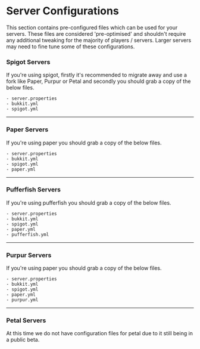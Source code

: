 # Server Configurations

This section contains pre-configured files which can be used for your servers. These files are considered 'pre-optimised' and shouldn't require any additional tweaking for the majority of players / servers. Larger servers may need to fine tune some of these configurations.


### Spigot Servers
If you're using spigot, firstly it's recommended to migrate away and use a fork like Paper, Purpur or Petal and secondly you should grab a copy of the below files.

	- server.properties
	- bukkit.yml
	- spigot.yml

---

### Paper Servers
If you're using paper you should grab a copy of the below files.

	- server.properties
	- bukkit.yml
	- spigot.yml
	- paper.yml

---

### Pufferfish Servers
If you're using pufferfish you should grab a copy of the below files.

	- server.properties
	- bukkit.yml
	- spigot.yml
	- paper.yml
	- pufferfish.yml

---

### Purpur Servers
If you're using paper you should grab a copy of the below files.

	- server.properties
	- bukkit.yml
	- spigot.yml
	- paper.yml
	- purpur.yml

---

### Petal Servers
At this time we do not have configuration files for petal due to it still being in a public beta.


